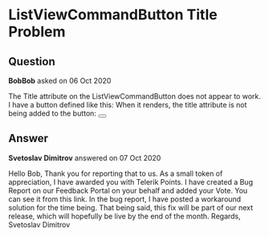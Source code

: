 # ListViewCommandButton Title Problem

## Question

**BobBob** asked on 06 Oct 2020

The Title attribute on the ListViewCommandButton does not appear to work. I have a button defined like this: <ListViewCommandButton Command="Edit" Enabled="@Ticket.Active" Class="float-right ml-1" Icon="@IconName.Edit" Title="Edit"></ListViewCommandButton> When it renders, the title attribute is not being added to the button: <button class="float-right mr-1 k-button telerik-blazor k-button-icon" tabindex="0" aria-disabled="false" type="button"> <span class="k-icon k-i-edit"></span> </button>

## Answer

**Svetoslav Dimitrov** answered on 07 Oct 2020

Hello Bob, Thank you for reporting that to us. As a small token of appreciation, I have awarded you with Telerik Points. I have created a Bug Report on our Feedback Portal on your behalf and added your Vote. You can see it from this link. In the bug report, I have posted a workaround solution for the time being. That being said, this fix will be part of our next release, which will hopefully be live by the end of the month. Regards, Svetoslav Dimitrov
